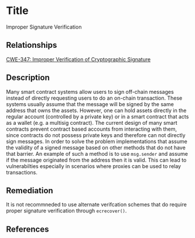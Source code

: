 # Title 
 Improper Signature Verification 

## Relationships
[CWE-347: Improper Verification of Cryptographic Signature](https://cwe.mitre.org/data/definitions/347.html)

## Description 
Many smart contract systems allow users to sign off-chain messages instead of directly requesting users to do an on-chain transaction. These systems usually assume that the message will be signed by the same address that owns the assets. However, one can hold assets directly in the regular account (controlled by a private key) or in a smart contract that acts as a wallet (e.g. a multisig contract). The current design of many smart contracts prevent contract based accounts from interacting with them, since contracts do not possess private keys and therefore can not directly sign messages. In order to solve the problem implementations that assume the validity of a signed message based on other methods that do not have that barrier. An example of such a method is to use `msg.sender`  and assume if the message originated from the address then it is valid. This can lead to vulnerabilties especially in scenarios where proxies can be used to relay transactions.


## Remediation

It is not recommneded to use alternate verifcation schemes that do require proper signature verification through `ecrecover()`. 


## References

